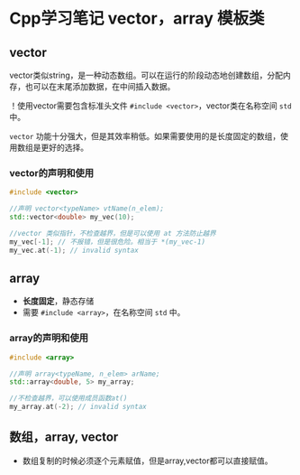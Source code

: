 # Cpp学习笔记 vector，array 模板类

## vector

vector类似string，是一种动态数组。可以在运行的阶段动态地创建数组，分配内存，也可以在末尾添加数据，在中间插入数据。  

！使用vector需要包含标准头文件 `#include <vector>`，vector类在名称空间 `std` 中。  

`vector` 功能十分强大，但是其效率稍低。如果需要使用的是长度固定的数组，使用数组是更好的选择。

### vector的声明和使用

```cpp 
#include <vector>

//声明 vector<typeName> vtName(n_elem);
std::vector<double> my_vec(10);

//vector 类似指针，不检查越界，但是可以使用 at 方法防止越界
my_vec[-1]; // 不报错，但是很危险。相当于 *(my_vec-1)
my_vec.at(-1); // invalid syntax
```

## array 

- **长度固定**，静态存储
- 需要 `#include <array>`，在名称空间 `std` 中。

### array的声明和使用

```cpp
#include <array>

//声明 array<typeName, n_elem> arName;
std::array<double, 5> my_array;

//不检查越界，可以使用成员函数at()
my_array.at(-2); // invalid syntax
```

## 数组，array, vector

- 数组复制的时候必须逐个元素赋值，但是array,vector都可以直接赋值。

